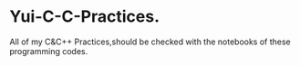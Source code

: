 # Yui-C-C-Practices.
All of my C&amp;C++ Practices,should be checked with the notebooks of these programming codes.
